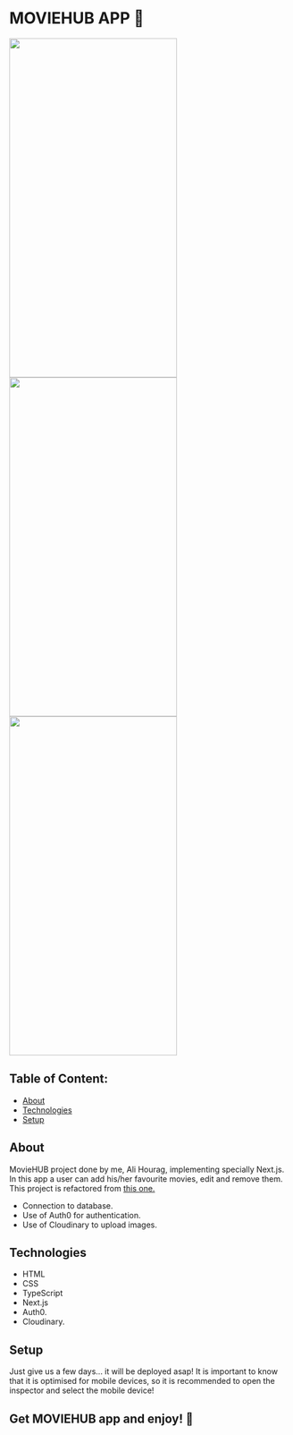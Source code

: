 # MOVIEHUB APP 📱


<img src="https://github.com/ali-hourag/moviehub_ali_nextjs/assets/131694498/36edbe74-dcd0-4aed-bbe4-a7dd6ffd7dac" width="300" height="606"/>
<img src="https://github.com/ali-hourag/moviehub_ali_nextjs/assets/131694498/62225ecc-96a0-466e-a2a7-d2d0cd595b81" width="300" height="606"/>
<img src="https://github.com/ali-hourag/moviehub_ali_nextjs/assets/131694498/33b99208-c9f5-4daa-a77b-ac9a21fecb99" width="300" height="606"/>



## Table of Content:

- [About](#about)
- [Technologies](#technologies)
- [Setup](#setup)

## About

MovieHUB project done by me, Ali Hourag, implementing specially Next.js.
<br/>
In this app a user can add his/her favourite movies, edit and remove them.
<br/>
This project is refactored from <a href="https://github.com/ali-hourag/moviehub_ali">this one.</a>
<br/>
* Connection to database.
* Use of Auth0 for authentication.
* Use of Cloudinary to upload images.


## Technologies
- HTML
- CSS
- TypeScript
- Next.js
- Auth0.
- Cloudinary.


## Setup
Just give us a few days... it will be deployed asap!
It is important to know that it is optimised for mobile devices, so it is recommended to open the inspector and select the mobile device!

## Get MOVIEHUB app and enjoy! 📱
